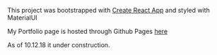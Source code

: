 This project was bootstrapped with [Create React App](https://github.com/facebook/create-react-app) and styled with MaterialUI

My Portfolio page is hosted through Github Pages [here](https://dblasher.github.io/portfolio/)

As of 10.12.18 it under construction.